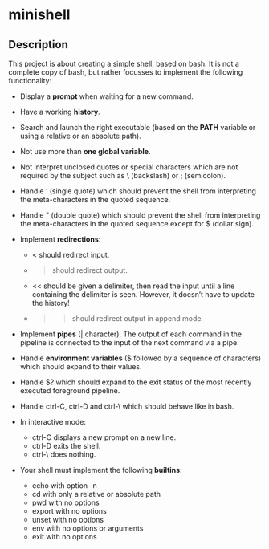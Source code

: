 # minishell

## Description

This project is about creating a simple shell, based on bash. It is not a complete copy of bash, but rather focusses to implement the following functionality:

- Display a **prompt** when waiting for a new command.
- Have a working **history**.
- Search and launch the right executable (based on the **PATH** variable or using a relative or an absolute path).
- Not use more than **one global variable**.
- Not interpret unclosed quotes or special characters which are not required by the subject such as \ (backslash) or ; (semicolon).
- Handle ’ (single quote) which should prevent the shell from interpreting the meta-characters in the quoted sequence.
- Handle " (double quote) which should prevent the shell from interpreting the meta-characters in the quoted sequence except for $ (dollar sign).

- Implement **redirections**:
  - < should redirect input.
  - > should redirect output.
  - << should be given a delimiter, then read the input until a line containing the delimiter is seen. However, it doesn’t have to update the history!
  - >> should redirect output in append mode.

- Implement **pipes** (| character). The output of each command in the pipeline is connected to the input of the next command via a pipe.
- Handle **environment variables** ($ followed by a sequence of characters) which should expand to their values.
- Handle $? which should expand to the exit status of the most recently executed foreground pipeline.
- Handle ctrl-C, ctrl-D and ctrl-\ which should behave like in bash.

- In interactive mode:
  - ctrl-C displays a new prompt on a new line.
  - ctrl-D exits the shell.
  - ctrl-\ does nothing.

- Your shell must implement the following **builtins**:
  - echo with option -n
  - cd with only a relative or absolute path
  - pwd with no options
  - export with no options
  - unset with no options
  - env with no options or arguments
  - exit with no options
